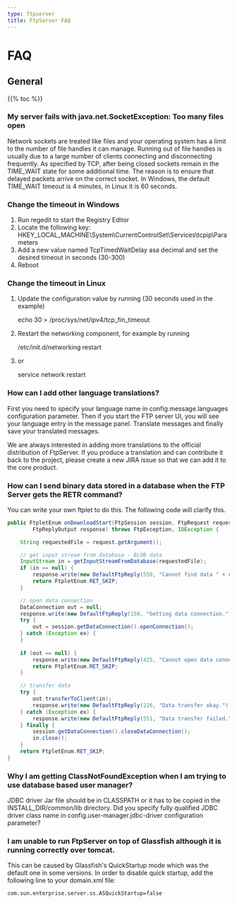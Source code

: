 ```yaml
---
type: ftpserver
title: FtpServer FAQ
---
```


# FAQ

## General

{{% toc %}}

### My server fails with java.net.SocketException: Too many files open

Network sockets are treated like files and your operating system has a limit to the number of file handles it can manage. Running out of file handles is usually due to a large number of clients connecting and disconnecting frequently. As specified by TCP, after being closed sockets remain in the TIME_WAIT state for some additional time. The reason is to ensure that delayed packets arrive on the correct socket. In Windows, the default TIME_WAIT timeout is 4 minutes, in Linux it is 60 seconds.

### Change the timeout in Windows

1. Run regedit to start the Registry Editor
2. Locate the following key: HKEY_LOCAL_MACHINE\System\CurrentControlSet\Services\tcpip\Parameters
3. Add a new value named TcpTimedWaitDelay asa decimal and set the desired timeout in seconds (30-300)
4. Reboot

### Change the timeout in Linux

1. Update the configuration value by running (30 seconds used in the example)

    echo 30 > /proc/sys/net/ipv4/tcp_fin_timeout

2. Restart the networking component, for example by running

    /etc/init.d/networking restart

3. or

    service network restart

### How can I add other language translations?

First you need to specify your language name in config.message.languages configuration parameter. Then if you start the FTP server UI, you will see your language entry in the message panel. Translate messages and finally save your translated messages.

We are always interested in adding more translations to the official distribution of FtpServer. If you produce a translation and can contribute it back to the project, please create a new JIRA issue so that we can add it to the core product.

### How can I send binary data stored in a database when the FTP Server gets the RETR command?

You can write your own ftplet to do this. The following code will clarify this.

```java
public FtpletEnum onDownloadStart(FtpSession session, FtpRequest request,
        FtpReplyOutput response) throws FtpException, IOException {

    String requestedFile = request.getArgument();

    // get input stream from database - BLOB data
    InputStream in = getInputStreamFromDatabase(requestedFile);
    if (in == null) {
        response.write(new DefaultFtpReply(550, "Cannot find data " + requestedFile));
        return FtpletEnum.RET_SKIP;
    }

    // open data connection
    DataConnection out = null;
    response.write(new DefaultFtpReply(150, "Getting data connection."));
    try {
        out = session.getDataConnection().openConnection();
    } catch (Exception ex) {
    }
    
    if (out == null) {
        response.write(new DefaultFtpReply(425, "Cannot open data connection."));
        return FtpletEnum.RET_SKIP;
    }

    // transfer data
    try {
        out.transferToClient(in);
        response.write(new DefaultFtpReply(226, "Data transfer okay."));
    } catch (Exception ex) {
        response.write(new DefaultFtpReply(551, "Data transfer failed."));
    } finally {
        session.getDataConnection().closeDataConnection();
        in.close();
    }
    return FtpletEnum.RET_SKIP;
}
```

### Why I am getting ClassNotFoundException when I am trying to use database based user manager?

JDBC driver Jar file should be in CLASSPATH or it has to be copied in the INSTALL_DIR/common/lib directory. Did you specify fully qualified JDBC driver class name in config.user-manager.jdbc-driver configuration parameter?

### I am unable to run FtpServer on top of Glassfish although it is running correctly over tomcat.

This can be caused by Glassfish's QuickStartup mode which was the default one in some versions. In order to disable quick startup, add the following line to your domain.xml file:

```text
com.sun.enterprise.server.ss.ASQuickStartup=false
```
